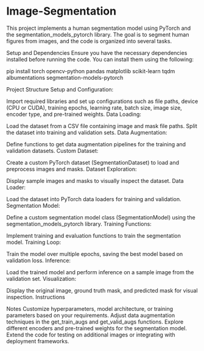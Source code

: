 # Image-Segmentation

This project implements a human segmentation model using PyTorch and the segmentation_models_pytorch library. The goal is to segment human figures from images, and the code is organized into several tasks.

Setup and Dependencies
Ensure you have the necessary dependencies installed before running the code. You can install them using the following:

pip install torch opencv-python pandas matplotlib scikit-learn tqdm albumentations segmentation-models-pytorch

Project Structure
Setup and Configuration:

Import required libraries and set up configurations such as file paths, device (CPU or CUDA), training epochs, learning rate, batch size, image size, encoder type, and pre-trained weights.
Data Loading:

Load the dataset from a CSV file containing image and mask file paths. Split the dataset into training and validation sets.
Data Augmentation:

Define functions to get data augmentation pipelines for the training and validation datasets.
Custom Dataset:

Create a custom PyTorch dataset (SegmentationDataset) to load and preprocess images and masks.
Dataset Exploration:

Display sample images and masks to visually inspect the dataset.
Data Loader:

Load the dataset into PyTorch data loaders for training and validation.
Segmentation Model:

Define a custom segmentation model class (SegmentationModel) using the segmentation_models_pytorch library.
Training Functions:

Implement training and evaluation functions to train the segmentation model.
Training Loop:

Train the model over multiple epochs, saving the best model based on validation loss.
Inference:

Load the trained model and perform inference on a sample image from the validation set.
Visualization:

Display the original image, ground truth mask, and predicted mask for visual inspection.
Instructions

Notes
Customize hyperparameters, model architecture, or training parameters based on your requirements.
Adjust data augmentation techniques in the get_train_augs and get_valid_augs functions.
Explore different encoders and pre-trained weights for the segmentation model.
Extend the code for testing on additional images or integrating with deployment frameworks.

